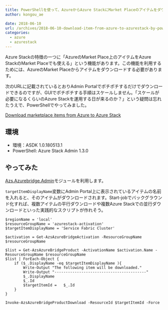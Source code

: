 ```yaml
---
title: PowerShellを使って、AzureからAzure StackにMarket Placeのアイテムをダウンロードする
author: kongou_ae

date: 2018-06-10
url: /archives/2018-06-10-download-item-from-azure-to-azurestack-by-powershell
categories:
  - azure
  - azurestack
---
```


Azure Stackの特徴の一つに「AzureのMarket Place上のアイテムをAzure StackのMarket Placeでも使える」という機能があります。この機能を利用するためには、AzureのMarket Placeからアイテムをダウンロードする必要があります。

次のURLに記載されているとおりAdmin Portalでポチポチするだけでダウンロードできるのですが、GUIでポチポチする手順はスケールしません。「スケールが必要になるくらいのAzure Stackを運用する日が来るのか？」という疑問は忘れたうえで、PowerShellでやってみました。

[Download marketplace items from Azure to Azure Stack](https://docs.microsoft.com/ja-jp/azure/azure-stack/azure-stack-download-azure-marketplace-item#connected-scenario)

## 環境

- 環境：ASDK 1.0.180513.1
- PowerShell: Azure Stack Admin 1.3.0

## やってみた

[Azs.Azurebridge.Admin](https://docs.microsoft.com/ja-jp/powershell/module/azs.azurebridge.admin/?view=azurestackps-1.3.0)モジュールを利用します。

`targetItemDisplayName`変数にAdmin Portal上に表示されているアイテムの名前を入れると、そのアイテムがダウンロードされます。Start-jobでバックグラウンド化すれば、複数アイテムの平行ダウンロードや複数Azure Stackでの並行ダウンロードといった実践的なスクリプトが作れそう。

```
$regionName = 'local'
$resourceGroupName = 'azurestack-activation'
$targetItemDisplayName = 'Service Fabric Cluster'

$activation = Get-AzsAzureBridgeActivation -ResourceGroupName $resourceGroupName

$list = Get-AzsAzureBridgeProduct -ActivationName $activation.Name -ResourceGroupName $resourceGroupName
$list | ForEach-Object {
    if ($_.DisplayName -eq $targetItemDisplayName ){
        Write-Output "The following item will be downloaded."
        Write-Output "-----------------------------------------"
        $_.DisplayName
        $_.Id
        $targetItemId =   $_.Id
    }
}

Invoke-AzsAzureBridgeProductDownload -ResourceId $targetItemId -Force
```
